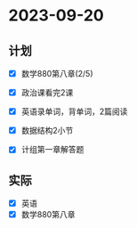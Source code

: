 # 2023-09-20

## 计划
- [x] 数学880第八章(2/5)
- [x] 政治课看完2课
- [x] 英语录单词，背单词，2篇阅读  
- [x] 数据结构2小节
- [x] 计组第一章解答题


## 实际
- [x] 英语
- [x] 数学880第八章 
